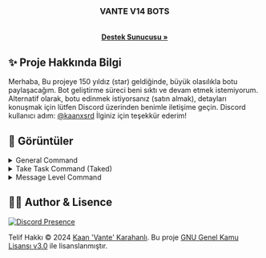 <p align="center">
  <h3 align="center">VANTE V14 BOTS</h3>

  <p align="center">
    <br />
    <a href="https://discord.gg/luppux"><strong>Destek Sunucusu »</strong></a>
  </p>
</p>

## ✨ Proje Hakkında Bilgi
Merhaba, Bu projeye 150 yıldız (star) geldiğinde, büyük olasılıkla botu paylaşacağım. Bot geliştirme süreci beni sıktı ve devam etmek istemiyorum. Alternatif olarak, botu edinmek istiyorsanız (satın almak), detayları konuşmak için lütfen Discord üzerinden benimle iletişime geçin. Discord kullanıcı adım: [@kaanxsrd](https://discord.com/users/155545251866607616) İlginiz için teşekkür ederim!

## 🍭 Görüntüler

<details>
  <summary>General Command</summary>

  | Top Command (General)                            | Point Command                                   | Stat Command                                    | Take Task Command (No Take)                     |
  | ------------------------------------------------ | ----------------------------------------------- | ----------------------------------------------- | ----------------------------------------------- |
  | <img src="https://vante.dev/img/512x254.png" />  | <img src="https://vante.dev/img/512x254.png" /> | <img src="https://vante.dev/img/512x254.png" /> | <img src="https://vante.dev/img/512x254.png" /> |

</details>

<details>
  <summary>Take Task Command (Taked)</summary>

  | Task Command                                    | Top Command (Spesific)                           | Weekly Stat Command                              |
  | ----------------------------------------------- | ------------------------------------------------ | ------------------------------------------------ |
  | <img src="https://vante.dev/img/512x254.png" /> | <img src="https://vante.dev/img/512x254.png" />  | <img src="https://vante.dev/img/512x254.png" />  |

</details>

<details>
  <summary>Message Level Command</summary>

  | Voice Level Command                             | Ship                                            | Streamer Menu                                   |
  | ----------------------------------------------- | ----------------------------------------------- | ----------------------------------------------- |
  | <img src="https://vante.dev/img/512x254.png" /> | <img src="https://vante.dev/img/512x254.png" /> | <img src="https://vante.dev/img/512x254.png" /> |

</details>


## 🐻‍❄️ Author & Lisence

[![Discord Presence](https://lanyard.cnrad.dev/api/155545251866607616?hideActivity=true)](https://discord.com/users/155545251866607616)

Telif Hakkı © 2024 [Kaan 'Vante' Karahanlı](https://github.com/vante-dev). Bu proje [GNU Genel Kamu Lisansı v3.0](https://github.com/vante-dev/Vante-Bots/blob/main/LICENSE) ile lisanslanmıştır.
